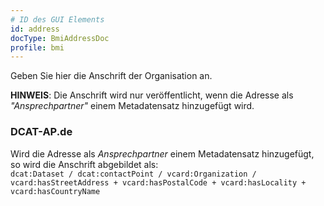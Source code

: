 ```yaml
---
# ID des GUI Elements
id: address
docType: BmiAddressDoc
profile: bmi
---
```


Geben Sie hier die Anschrift der Organisation an.

**HINWEIS**: Die Anschrift wird nur veröffentlicht, wenn die Adresse als *"Ansprechpartner"* einem Metadatensatz hinzugefügt wird.

### DCAT-AP.de
Wird die Adresse als *Ansprechpartner* einem Metadatensatz hinzugefügt, so wird die Anschrift abgebildet als:<br />
`dcat:Dataset / dcat:contactPoint / vcard:Organization / vcard:hasStreetAddress + vcard:hasPostalCode + vcard:hasLocality + vcard:hasCountryName`


